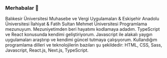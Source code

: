 ### Merhabalar 👋

Balıkesir Üniversitesi Muhasebe ve Vergi Uygulamaları & Eskişehir Anadolu Üniversitesi İlahiyat & Fatih Sultan Mehmet Üniversitesi Programlama mezunuyum. Mezuniyetimden beri hayatımı kodlamaya adadım.
TypeScript ve React konusunda kendimi geliştiriyorum. Javascript ile alakalı yaygın uygulamaları araştırıp ve kendimi güncel tutmaya çalışıyorum.
Kullandığım programlama dilleri ve teknolojilerin bazıları şu şekildedir: HTML, CSS, Sass, Javascript, React.js, Next.js, TypeScript.
